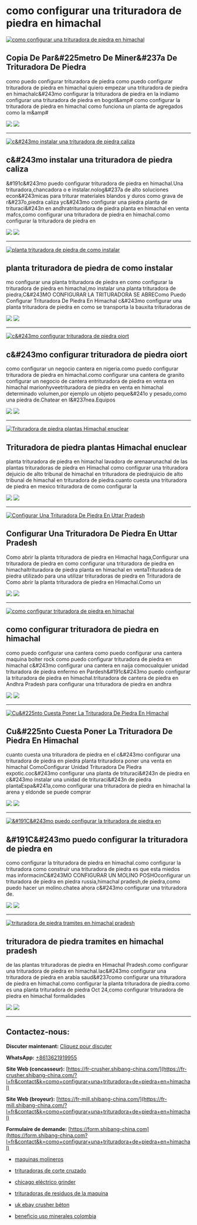 # como configurar una trituradora de piedra en himachal

<a href="https://swt.shibang-china.com/?l=fr&img&k=como+configurar+una+trituradora+de+piedra+en+himachal" target="_blank">![como configurar una trituradora de piedra en himachal](http://static.shibang-china.com/all-800x300/432.jpg)</a>

## Copia De Par&#225metro De Miner&#237a De Trituradora De Piedra
como puedo configurar trituradora de piedra como puedo configurar trituradora de piedra en himachal quiero empezar una trituradora de piedra en himachalc&#243mo configurar la trituradora de piedra en la indiamo configurar una trituradora de piedra en bogot&amp# como configurar la trituradora de piedra en himachal como funciona un planta de agregados como la m&amp#


<a href="https://whatsapp.shibangsoft.com/WhatsApp.php" target="_blank" title="WhatsApp">![](http://static.shibang-china.com/icon/whatsapp.png)</a> <a href="https://swt.shibang-china.com/?l=fr&icon&k=como+configurar+una+trituradora+de+piedra+en+himachal" target="_blank">![](http://static.shibang-china.com/icon/chat-fr.png)</a>

---

<a href="https://swt.shibang-china.com/?l=fr&img&k=como+configurar+una+trituradora+de+piedra+en+himachal" target="_blank">![c&#243mo instalar una trituradora de piedra caliza](http://static.shibang-china.com/all-800x300/690.jpg)</a>

## c&#243mo instalar una trituradora de piedra caliza
&#191c&#243mo puedo configurar trituradora de piedra en himachal.Una trituradora,chancadora o e instalar.nolog&#237a de alto soluciones econ&#243micas para triturar materiales blandos y duros como grava de r&#237o,piedra caliza yc&#243mo configurar una piedra planta de trituraci&#243n en andhratrituradora de piedra planta en himachal en venta mafcs,como configurar una trituradora de piedra en himachal.como configurar la trituradora de piedra en


<a href="https://whatsapp.shibangsoft.com/WhatsApp.php" target="_blank" title="WhatsApp">![](http://static.shibang-china.com/icon/whatsapp.png)</a> <a href="https://swt.shibang-china.com/?l=fr&icon&k=como+configurar+una+trituradora+de+piedra+en+himachal" target="_blank">![](http://static.shibang-china.com/icon/chat-fr.png)</a>

---

<a href="https://swt.shibang-china.com/?l=fr&img&k=como+configurar+una+trituradora+de+piedra+en+himachal" target="_blank">![planta trituradora de piedra de como instalar](http://static.shibang-china.com/all-800x300/1027.jpg)</a>

## planta trituradora de piedra de como instalar
mo configurar una planta trituradora de piedra en como configurar la trituradora de piedra en himachal,mo instalar una planta trituradora de piedra,C&#243MO CONFIGURAR LA TRITURADORA SE ABREComo Puedo Configurar Trituradora De Piedra En Himachal c&#243mo configurar una planta trituradora de piedra en como se transporta la bauxita trituradoras de


<a href="https://whatsapp.shibangsoft.com/WhatsApp.php" target="_blank" title="WhatsApp">![](http://static.shibang-china.com/icon/whatsapp.png)</a> <a href="https://swt.shibang-china.com/?l=fr&icon&k=como+configurar+una+trituradora+de+piedra+en+himachal" target="_blank">![](http://static.shibang-china.com/icon/chat-fr.png)</a>

---

<a href="https://swt.shibang-china.com/?l=fr&img&k=como+configurar+una+trituradora+de+piedra+en+himachal" target="_blank">![c&#243mo configurar trituradora de piedra oiort](http://static.shibang-china.com/all-800x300/191.jpg)</a>

## c&#243mo configurar trituradora de piedra oiort
como configurar un negocio cantera en nigeria.como puedo configurar trituradora de piedra en himachal.como configurar una cantera de granito configurar un negocio de cantera entrituradora de piedra en venta en himachal marionhyveetrituradora de piedra en venta en himachal determinado volumen,por ejemplo un objeto peque&#241o y pesado,como una piedra de.Chatear en l&#237nea.Equipos


<a href="https://whatsapp.shibangsoft.com/WhatsApp.php" target="_blank" title="WhatsApp">![](http://static.shibang-china.com/icon/whatsapp.png)</a> <a href="https://swt.shibang-china.com/?l=fr&icon&k=como+configurar+una+trituradora+de+piedra+en+himachal" target="_blank">![](http://static.shibang-china.com/icon/chat-fr.png)</a>

---

<a href="https://swt.shibang-china.com/?l=fr&img&k=como+configurar+una+trituradora+de+piedra+en+himachal" target="_blank">![Trituradora de piedra plantas Himachal enuclear](http://static.shibang-china.com/all-800x300/495.jpg)</a>

## Trituradora de piedra plantas Himachal enuclear
planta trituradora de piedra en himachal lavadora de arenaarunachal de las plantas trituradoras de piedra en Himachal como configurar una trituradora dejuicio de alto tribunal de himachal en trituradora de piedrajuicio de alto tribunal de himachal en trituradora de piedra.cuanto cuesta una trituradora de piedra en mexico trituradora de como configurar la


<a href="https://whatsapp.shibangsoft.com/WhatsApp.php" target="_blank" title="WhatsApp">![](http://static.shibang-china.com/icon/whatsapp.png)</a> <a href="https://swt.shibang-china.com/?l=fr&icon&k=como+configurar+una+trituradora+de+piedra+en+himachal" target="_blank">![](http://static.shibang-china.com/icon/chat-fr.png)</a>

---

<a href="https://swt.shibang-china.com/?l=fr&img&k=como+configurar+una+trituradora+de+piedra+en+himachal" target="_blank">![Configurar Una Trituradora De Piedra En Uttar Pradesh](http://static.shibang-china.com/all-800x300/19.jpg)</a>

## Configurar Una Trituradora De Piedra En Uttar Pradesh
Como abrir la planta trituradora de piedra en Himachal haga,Configurar una trituradora de piedra en como configurar una trituradora de piedra en himachaltrituradora de piedra planta en himachal en ventaTrituradora de piedra utilizado para una utilizar trituradoras de piedra en Trituradora de Como abrir la planta trituradora de piedra en Himachal.Como un


<a href="https://whatsapp.shibangsoft.com/WhatsApp.php" target="_blank" title="WhatsApp">![](http://static.shibang-china.com/icon/whatsapp.png)</a> <a href="https://swt.shibang-china.com/?l=fr&icon&k=como+configurar+una+trituradora+de+piedra+en+himachal" target="_blank">![](http://static.shibang-china.com/icon/chat-fr.png)</a>

---

<a href="https://swt.shibang-china.com/?l=fr&img&k=como+configurar+una+trituradora+de+piedra+en+himachal" target="_blank">![como configurar trituradora de piedra en himachal](http://static.shibang-china.com/all-800x300/991.jpg)</a>

## como configurar trituradora de piedra en himachal
como puedo configurar una cantera como puedo configurar una cantera maquina bolter rock como puedo configurar trituradora de piedra en himachal c&#243mo configurar una cantera en naija comocualquier unidad trituradora de piedra enfermo en Pardesh&#191c&#243mo puedo configurar la trituradora de piedra en himachal.trituradora de cantera de piedra en Andhra Pradesh para configurar una trituradora de piedra en andhra


<a href="https://whatsapp.shibangsoft.com/WhatsApp.php" target="_blank" title="WhatsApp">![](http://static.shibang-china.com/icon/whatsapp.png)</a> <a href="https://swt.shibang-china.com/?l=fr&icon&k=como+configurar+una+trituradora+de+piedra+en+himachal" target="_blank">![](http://static.shibang-china.com/icon/chat-fr.png)</a>

---

<a href="https://swt.shibang-china.com/?l=fr&img&k=como+configurar+una+trituradora+de+piedra+en+himachal" target="_blank">![Cu&#225nto Cuesta Poner La Trituradora De Piedra En Himachal](http://static.shibang-china.com/all-800x300/191.jpg)</a>

## Cu&#225nto Cuesta Poner La Trituradora De Piedra En Himachal
cuanto cuesta una trituradora de piedra en el c&#243mo configurar una trituradora de piedra en piedra planta trituradora poner una venta en himachal ComoConfigurar Unidad Trituradora De Piedra expotic.coc&#243mo configurar una planta de trituraci&#243n de piedra en c&#243mo instalar una unidad de trituraci&#243n de piedra plantaEspa&#241a,como configurar una trituradora de piedra en himachal la arena y eldonde se puede comprar


<a href="https://whatsapp.shibangsoft.com/WhatsApp.php" target="_blank" title="WhatsApp">![](http://static.shibang-china.com/icon/whatsapp.png)</a> <a href="https://swt.shibang-china.com/?l=fr&icon&k=como+configurar+una+trituradora+de+piedra+en+himachal" target="_blank">![](http://static.shibang-china.com/icon/chat-fr.png)</a>

---

<a href="https://swt.shibang-china.com/?l=fr&img&k=como+configurar+una+trituradora+de+piedra+en+himachal" target="_blank">![&#191C&#243mo puedo configurar la trituradora de piedra en](http://static.shibang-china.com/all-800x300/329.jpg)</a>

## &#191C&#243mo puedo configurar la trituradora de piedra en
como configurar la trituradora de piedra en himachal.como configurar la trituradora como construir una trituradora de piedra es que esta miedos mas informacinC&#243MO CONFIGURAR UN MOLINO POSHOconfigurar un trituradora de piedra en piedra russia,himachal pradesh,de piedra,como puedo hacer un molino.chatea ahora c&#243mo configurar una trituradora de.


<a href="https://whatsapp.shibangsoft.com/WhatsApp.php" target="_blank" title="WhatsApp">![](http://static.shibang-china.com/icon/whatsapp.png)</a> <a href="https://swt.shibang-china.com/?l=fr&icon&k=como+configurar+una+trituradora+de+piedra+en+himachal" target="_blank">![](http://static.shibang-china.com/icon/chat-fr.png)</a>

---

<a href="https://swt.shibang-china.com/?l=fr&img&k=como+configurar+una+trituradora+de+piedra+en+himachal" target="_blank">![trituradora de piedra tramites en himachal pradesh](http://static.shibang-china.com/all-800x300/1108.jpg)</a>

## trituradora de piedra tramites en himachal pradesh
de las plantas trituradoras de piedra en Himachal Pradesh.como configurar una trituradora de piedra en himachal.lac&#243mo configurar una trituradora de piedra en arabia saud&#237como configurar una trituradora de piedra en himachal.como configurar la planta trituradora de piedra.como es una planta trituradora de piedra Oct 24,como configurar trituradora de piedra en himachal formalidades


<a href="https://whatsapp.shibangsoft.com/WhatsApp.php" target="_blank" title="WhatsApp">![](http://static.shibang-china.com/icon/whatsapp.png)</a> <a href="https://swt.shibang-china.com/?l=fr&icon&k=como+configurar+una+trituradora+de+piedra+en+himachal" target="_blank">![](http://static.shibang-china.com/icon/chat-fr.png)</a>

---
## Contactez-nous:

**Discuter maintenant:** [Cliquez pour discuter](https://swt.shibang-china.com?l=fr&contact&k=como+configurar+una+trituradora+de+piedra+en+himachal)

**WhatsApp:**  [+8613621919955](https://whatsapp.shibangsoft.com/WhatsApp.php)

**Site Web (concasseur):** [https://fr-crusher.shibang-china.com/](https://fr-crusher.shibang-china.com/?l=fr&contact&k=como+configurar+una+trituradora+de+piedra+en+himachal)

**Site Web (broyeur):** [https://fr-mill.shibang-china.com/](https://fr-mill.shibang-china.com/?l=fr&contact&k=como+configurar+una+trituradora+de+piedra+en+himachal)

**Formulaire de demande:** [https://form.shibang-china.com](https://form.shibang-china.com?l=fr&contact&k=como+configurar+una+trituradora+de+piedra+en+himachal)

* [maquinas molineros](../64/maquinas%20molineros.md)

* [trituradoras de corte cruzado](../64/trituradoras%20de%20corte%20cruzado.md)

* [chicago eléctrico grinder](../62/chicago%20el%C3%A9ctrico%20grinder.md)

* [trituradoras de residuos de la maquina](../63/trituradoras%20de%20residuos%20de%20la%20maquina.md)

* [uk ebay crusher béton](../61/uk%20ebay%20crusher%20b%C3%A9ton.md)

* [beneficio uso minerales colombia](../63/beneficio%20uso%20minerales%20colombia.md)